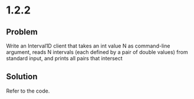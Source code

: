 # 1.2.2

## Problem

Write an Interval1D client that takes an int value N as command-line argument, reads N intervals (each defined by a pair of double values) from standard input, and prints all pairs that intersect

## Solution

Refer to the code.
